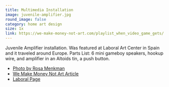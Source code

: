 ```yaml
---
title: Multimedia Installation
image: juvenile-amplifier.jpg
round_image: false
category: home art design
size: 1x
link: https://we-make-money-not-art.com/playlist_when_video_game_gets/
---
```


Juvenile Amplifier installation. Was featured at Laboral Art Center in Spain and it traveled around Europe. Parts 
List: 6 mini gameboy speakers, hookup wire, and amplifier in an Altoids tin, a push button.

- [Photo by Rosa Menkman](https://www.flickr.com/photos/r00s/4671767290/in/photostream/)
- [We Make Money Not Art Article](https://we-make-money-not-art.com/playlist_when_video_game_gets/)
- [Laboral Page](https://laboralcentrodearte.org/es/obras-y-proyectos/juvenile-amplifier-2009/)
